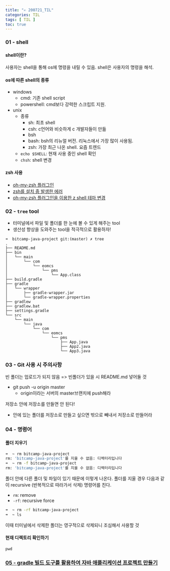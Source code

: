```yaml
---
title: "✍ 200721_TIL"
categories: TIL
tags: [ TIL ]
toc: true
---
```


### 01 - shell

#### shell이란?
사용자는 shell을 통해 os에 명령을 내릴 수 있음. shell은 사용자의 명령을 해석. 

#### os에 따른 shell의 종류
- windows
  - cmd: 기존 shell script
  - powershell: cmd보다 강력한 스크립트 지원. 
- unix
  - 종류
    - sh: 최초 shell
    - csh: c언어와 비슷하게 c 개발자들이 만듦
    - bsh
    - bash: bsh의 리뉴얼 버전. 리눅스에서 가장 많이 사용됨. 
    - zsh: 가장 최근 나온 shell. 요즘 트렌드
  - `echo $SHELL`: 현재 사용 중인 shell 확인
  - `chsh`: shell 변경

#### zsh 사용
- [oh-my-zsh 플러그인](https://github.com/ohmyzsh/ohmyzsh)
- [zsh를 설치 중 발생한 에러](https://hayeon17kim.github.io/linux/2020/07/21/error-zsh-install-pam-authentication)
- [oh-my-zsh 플러그인을 이용한 z shell 테마 변경](https://hayeon17kim.github.io/linux/2020/07/21/ohmyzsh-theme)


### 02 - `tree` tool
- 터미널에서 파일 및 폴더를 한 눈에 볼 수 있게 해주는 tool
- 생산성 향상을 도와주는 tool을 적극적으로 활용하자!

```console
➜  bitcamp-java-project git:(master) ✗ tree
.
├── README.md
├── bin
│   └── main
│       └── com
│           └── eomcs
│               └── pms
│                   └── App.class
├── build.gradle
├── gradle
│   └── wrapper
│       ├── gradle-wrapper.jar
│       └── gradle-wrapper.properties
├── gradlew
├── gradlew.bat
├── settings.gradle
└── src
    └── main
        └── java
            └── com
                └── eomcs
                    └── pms
                        ├── App.java
                        ├── App2.java
                        └── App3.java

```

### 03 - Git 사용 시 주의사항
빈 폴더는 업로드가 되지 않음 => 빈폴더가 있을 시 README.md 넣어둘 것
- git push -u origin master
  - origin이라는 서버의 master브랜치에 push해라

저장소 안에 저장소를 만들면 안 된다!
- 안에 있는 폴더를 저장소로 만들고 싶으면 밖으로 빼내서 저장소로 만들어라

### 04 - 명령어
#### 폴더 지우기
```zsh
➜  ~ rm bitcamp-java-project
rm: 'bitcamp-java-project'를 지울 수 없음: 디렉터리입니다
➜  ~ rm -f bitcamp-java-project
rm: 'bitcamp-java-project'를 지울 수 없음: 디렉터리입니다
```
폴더 안에 다른 폴더 및 파일이 있기 때문에 이렇게 나온다.
폴더를 지울 경우 다음과 같이 recursive (반복적으로 따라가서 삭제) 명령어를 친다.
- `rm`: remove
- `-rf`: recursive force

```zsh
➜  ~ rm -rf bitcamp-java-project
➜  ~ ls
```
이때 터미널에서 삭제한 폴더는 영구적으로 삭제되니 조심해서 사용할 것

#### 현재 디렉토리 확인하기

`pwd`

### [05 - gradle 빌드 도구를 활용하여 자바 애플리케이션 프로젝트 만들기](https://hayeon17kim.github.io/java/2020/07/21/gradle-project)